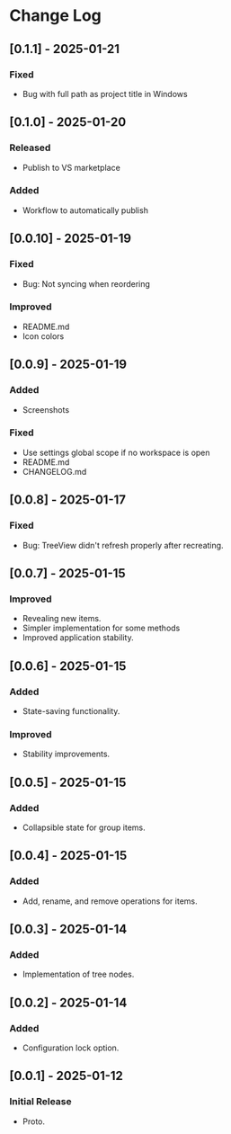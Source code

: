 # Change Log


## [0.1.1] - 2025-01-21
### Fixed
- Bug with full path as project title in Windows

## [0.1.0] - 2025-01-20
### Released
- Publish to VS marketplace
### Added
- Workflow to automatically publish

## [0.0.10] - 2025-01-19
### Fixed
- Bug: Not syncing when reordering
### Improved
- README.md
- Icon colors

## [0.0.9] - 2025-01-19
### Added
- Screenshots
### Fixed
- Use settings global scope if no workspace is open
- README.md
- CHANGELOG.md

## [0.0.8] - 2025-01-17
### Fixed
- Bug: TreeView didn't refresh properly after recreating.

## [0.0.7] - 2025-01-15
### Improved
- Revealing new items.
- Simpler implementation for some methods 
- Improved application stability.

## [0.0.6] - 2025-01-15
### Added
- State-saving functionality.
### Improved
- Stability improvements.

## [0.0.5] - 2025-01-15
### Added
- Collapsible state for group items.

## [0.0.4] - 2025-01-15
### Added
- Add, rename, and remove operations for items.

## [0.0.3] - 2025-01-14
### Added
- Implementation of tree nodes.

## [0.0.2] - 2025-01-14
### Added
- Configuration lock option.

## [0.0.1] - 2025-01-12
### Initial Release
- Proto.
